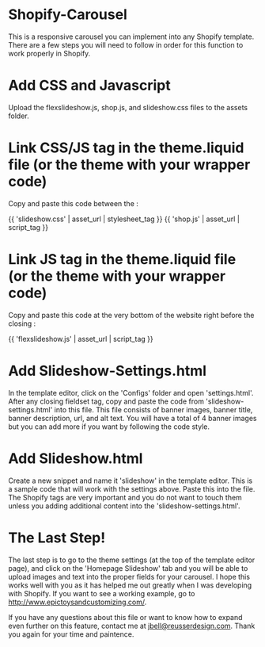 Shopify-Carousel
================

This is a responsive carousel you can implement into any Shopify template. There are a few steps you will need to follow in order for this function to work properly in Shopify.


Add CSS and Javascript
================

Upload the flexslideshow.js, shop.js, and slideshow.css files to the assets folder.



Link CSS/JS tag in the theme.liquid file (or the theme with your wrapper code)
================

Copy and paste this code between the <head></head>:

{{ 'slideshow.css' | asset_url | stylesheet_tag }}
{{ 'shop.js' | asset_url | script_tag }}



Link JS tag in the theme.liquid file (or the theme with your wrapper code)
================

Copy and paste this code at the very bottom of the website right before the closing </body>:

{{ 'flexslideshow.js' | asset_url | script_tag }}
<script type="text/javascript">
  $(function(){
    SyntaxHighlighter.all();
  });
  $(window).load(function(){
    $('.flexslider').flexslider({
      animation: "slide",
      start: function(slider){
        $('body').removeClass('loading');
      }
    });
  });
</script>


Add Slideshow-Settings.html
================

In the template editor, click on the 'Configs' folder and open 'settings.html'. After any closing fieldset tag, copy and paste the code from 'slideshow-settings.html' into this file. This file consists of banner images, banner title, banner description, url, and alt text. You will have a total of 4 banner images but you can add more if you want by following the code style.


Add Slideshow.html
================

Create a new snippet and name it 'slideshow' in the template editor. This is a sample code that will work with the settings above. Paste this into the file. The Shopify tags are very important and you do not want to touch them unless you adding additional content into the 'slideshow-settings.html'.
      

The Last Step!
================

The last step is to go to the theme settings (at the top of the template editor page), and click on the 'Homepage Slideshow' tab and you will be able to upload images and text into the proper fields for your carousel. I hope this works well with you as it has helped me out greatly when I was developing with Shopify. If you want to see a working example, go to http://www.epictoysandcustomizing.com/.

If you have any questions about this file or want to know how to expand even further on this feature, contact me at jbell@reusserdesign.com. Thank you again for your time and paintence. 



